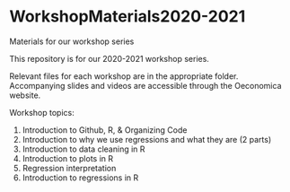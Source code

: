 # WorkshopMaterials2020-2021
Materials for our workshop series

This repository is for our 2020-2021 workshop series. 

Relevant files for each workshop are in the appropriate folder. Accompanying 
slides and videos are accessible through the Oeconomica website.

Workshop topics:
1. Introduction to Github, R, & Organizing Code
2. Introduction to why we use regressions and what they are (2 parts)
3. Introduction to data cleaning in R
4. Introduction to plots in R
5. Regression interpretation
6. Introduction to regressions in R
